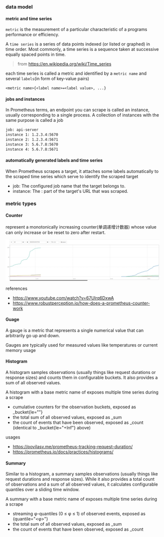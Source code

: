 ### data model
#### metric and time series

`metric` is the measurement of a particular characteristic of a programs performance or efficiency.

A `time series` is a series of data points indexed (or listed or graphed) in time order. Most commonly, a time series is a sequence taken at successive equally spaced points in time.

> from https://en.wikipedia.org/wiki/Time_series

each time series is called a metric and identified by a `metric name` and several `labels`(in form of key-value pairs) 
```
<metric name>{<label name>=<label value>, ...}
```

#### jobs and instances

In Prometheus terms, an endpoint you can scrape is called an instance, usually corresponding to a single process. A collection of instances with the same purpose is called a job

```
job: api-server
instance 1: 1.2.3.4:5670
instance 2: 1.2.3.4:5671
instance 3: 5.6.7.8:5670
instance 4: 5.6.7.8:5671
```
#### automatically generated labels and time series

When Prometheus scrapes a target, it attaches some labels automatically to the scraped time series which serve to identify the scraped target
- job: The configured job name that the target belongs to.
- instance: The <host>:<port> part of the target's URL that was scraped.

### metric types

#### Counter

represent a  monotonically increasing counter(单调递增计数器) whose value can only increase or be reset to zero after restart.

![counter with reset](../dist/p_counter_20190320161000.png?raw=true)


references
- https://www.youtube.com/watch?v=67Ulrq6DxwA
- https://www.robustperception.io/how-does-a-prometheus-counter-work

#### Guage
A gauge is a metric that represents a single numerical value that can arbitrarily go up and down.

Gauges are typically used for measured values like temperatures or current memory usage

#### Histogram
A histogram samples observations (usually things like request durations or response sizes) and counts them in configurable buckets. It also provides a sum of all observed values.

A histogram with a base metric name of <basename> exposes multiple time series during a scrape
 - cumulative counters for the observation buckets, exposed as <basename>_bucket{le="<upper inclusive bound>"}
 - the total sum of all observed values, exposed as <basename>_sum
 - the count of events that have been observed, exposed as <basename>_count (identical to <basename>_bucket{le="+Inf"} above)
  
usages
- https://povilasv.me/prometheus-tracking-request-duration/
- https://prometheus.io/docs/practices/histograms/

#### Summary
Similar to a histogram, a summary samples observations (usually things like request durations and response sizes). While it also provides a total count of observations and a sum of all observed values, it calculates configurable quantiles over a sliding time window.

A summary with a base metric name of <basename> exposes multiple time series during a scrape
 - streaming φ-quantiles (0 ≤ φ ≤ 1) of observed events, exposed as <basename>{quantile="<φ>"}
 - the total sum of all observed values, exposed as <basename>_sum
 - the count of events that have been observed, exposed as <basename>_count
